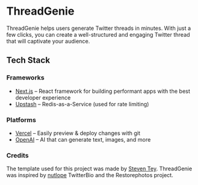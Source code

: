 # ThreadGenie

ThreadGenie helps users generate Twitter threads in minutes. With just a few clicks, you can create a well-structured and engaging Twitter thread that will captivate your audience.

## Tech Stack

### Frameworks

- [Next.js](https://nextjs.org/) – React framework for building performant apps with the best developer experience
- [Upstash](https://upstash.com/) – Redis-as-a-Service (used for rate limiting)

### Platforms

- [Vercel](https://vercel.com/) – Easily preview & deploy changes with git
- [OpenAI](https://openai.com/) – AI that can generate text, images, and more

### Credits

The template used for this project was made by [Steven Tey](https://twitter.com/steventey). ThreadGenie was inspired by [nutlope](https://twitter.com/nutlope) TwitterBio and the Restorephotos project.
